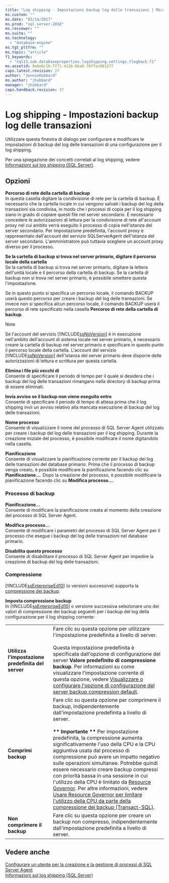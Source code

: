 ```yaml
---
title: "Log shipping - Impostazioni backup log delle transazioni | Microsoft Docs"
ms.custom: ""
ms.date: "03/14/2017"
ms.prod: "sql-server-2016"
ms.reviewer: ""
ms.suite: ""
ms.technology: 
  - "database-engine"
ms.tgt_pltfrm: ""
ms.topic: "article"
f1_keywords: 
  - "sql13.swb.databaseproperties.logshipping.settings.tlogback.f1"
ms.assetid: 9a6e6c16-7f71-412b-bba6-7bffac001277
caps.latest.revision: 27
author: "JennieHubbard"
ms.author: "jhubbard"
manager: "jhubbard"
caps.handback.revision: 27
---
```

# Log shipping - Impostazioni backup log delle transazioni
  Utilizzare questa finestra di dialogo per configurare e modificare le impostazioni di backup del log delle transazioni di una configurazione per il log shipping.  
  
 Per una spiegazione dei concetti correlati al log shipping, vedere [Informazioni sul log shipping &#40;SQL Server&#41;](../../database-engine/log-shipping/about-log-shipping-sql-server.md).  
  
## Opzioni  
 **Percorso di rete della cartella di backup**  
 In questa casella digitare la condivisione di rete per la cartella di backup. È necessario che la cartella locale in cui vengono salvati i backup del log della transazioni sia condivisa, in modo che i processi di copia per il log shipping siano in grado di copiare questi file nel server secondario. È necessario concedere le autorizzazioni di lettura per la condivisione di rete all'account proxy nel cui ambito verrà eseguito il processo di copia nell'istanza del server secondario. Per impostazione predefinita, l'account proxy è rappresentato dall'account del servizio SQLServerAgent dell'istanza del server secondario. L'amministratore può tuttavia scegliere un account proxy diverso per il processo.  
  
 **Se la cartella di backup si trova nel server primario, digitare il percorso locale della cartella**  
 Se la cartella di backup si trova nel server primario, digitare la lettera dell'unità locale e il percorso della cartella di backup. Se la cartella di backup non si trova nel server primario, è possibile omettere questa l'impostazione.  
  
 Se in questo punto si specifica un percorso locale, il comando BACKUP userà questo percorso per creare i backup del log delle transazioni. Se invece non si specifica alcun percorso locale, il comando BACKUP userà il percorso di rete specificato nella casella **Percorso di rete della cartella di backup**.  
  
> [!NOTE]  
>  Se l'account del servizio [!INCLUDE[ssNoVersion](../../includes/ssnoversion-md.md)] è in esecuzione nell'ambito dell'account di sistema locale nel server primario, è necessario creare la cartella di backup nel server primario e specificare in questo punto il percorso locale della cartella. L'account del servizio [!INCLUDE[ssNoVersion](../../includes/ssnoversion-md.md)] dell'istanza del server primario deve disporre delle autorizzazioni di lettura e scrittura per questa cartella.  
  
 **Elimina i file più vecchi di**  
 Consente di specificare il periodo di tempo per il quale si desidera che i backup del log delle transazioni rimangano nella directory di backup prima di essere eliminati.  
  
 **Invia avviso se il backup non viene eseguito entro**  
 Consente di specificare il periodo di tempo di attesa prima che il log shipping invii un avviso relativo alla mancata esecuzione di backup del log delle transazioni.  
  
 **Nome processo**  
 Consente di visualizzare il nome del processo di SQL Server Agent utilizzato per creare i backup del log delle transazioni per il log shipping. Durante la creazione iniziale del processo, è possibile modificare il nome digitandolo nella casella.  
  
 **Pianificazione**  
 Consente di visualizzare la pianificazione corrente per il backup dei log delle transazioni del database primario. Prima che il processo di backup venga creato, è possibile modificare la pianificazione facendo clic su **Pianificazione...**. Dopo la creazione del processo, è possibile modificare la pianificazione facendo clic su **Modifica processo...**.  
  
### Processo di backup  
 **Pianificazione...**  
 Consente di modificare la pianificazione creata al momento della creazione del processo di SQL Server Agent.  
  
 **Modifica processo...**  
 Consente di modificare i parametri del processo di SQL Server Agent per il processo che esegue i backup del log delle transazioni nel database primario.  
  
 **Disabilita questo processo**  
 Consente di disabilitare il processo di SQL Server Agent per impedire la creazione di backup del log delle transazioni.  
  
### Compressione  
 [!INCLUDE[ssEnterpriseEd10](../../includes/ssenterpriseed10-md.md)] (o versioni successive) supporta la [compressione dei backup](../../relational-databases/backup-restore/backup-compression-sql-server.md).  
  
 **Imposta compressione backup**  
 In [!INCLUDE[ssEnterpriseEd10](../../includes/ssenterpriseed10-md.md)] o versione successiva selezionare uno dei valori di compressione dei backup seguenti per i backup del log della configurazione per il log shipping corrente:  
  
|||  
|-|-|  
|**Utilizza l'impostazione predefinita del server**|Fare clic su questa opzione per utilizzare l'impostazione predefinita a livello di server.<br /><br /> Questa impostazione predefinita è specificata dall'opzione di configurazione del server **Valore predefinito di compressione backup**. Per informazioni su come visualizzare l'impostazione corrente di questa opzione, vedere [Visualizzare o configurare l'opzione di configurazione del server backup compression default](../../database-engine/configure-windows/view-or-configure-the-backup-compression-default-server-configuration-option.md).|  
|**Comprimi backup**|Fare clic su questa opzione per comprimere il backup, indipendentemente dall'impostazione predefinita a livello di server.<br /><br /> **\*\* Importante \*\*** Per impostazione predefinita, la compressione aumenta significativamente l'uso della CPU e la CPU aggiuntiva usata dal processo di compressione può avere un impatto negativo sulle operazioni simultanee. Potrebbe quindi essere necessario creare backup compressi con priorità bassa in una sessione in cui l'utilizzo della CPU è limitato da [Resource Governor](../../relational-databases/resource-governor/resource-governor.md). Per altre informazioni, vedere [Usare Resource Governor per limitare l'utilizzo della CPU da parte della compressione dei backup &#40;Transact-SQL&#41;](../../relational-databases/backup-restore/use-resource-governor-to-limit-cpu-usage-by-backup-compression-transact-sql.md).|  
|**Non comprimere il backup**|Fare clic su questa opzione per creare un backup non compresso, indipendentemente dall'impostazione predefinita a livello di server.|  
  
## Vedere anche  
 [Configurare un utente per la creazione e la gestione di processi di SQL Server Agent](../../ssms/agent/configure-a-user-to-create-and-manage-sql-server-agent-jobs.md)   
 [Informazioni sul log shipping &#40;SQL Server&#41;](../../database-engine/log-shipping/about-log-shipping-sql-server.md)  
  
  